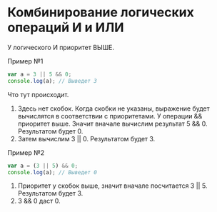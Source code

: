 # Комбинирование логических операций И и ИЛИ

У логического И приоритет ВЫШЕ. 

Пример №1
```javascript
var a = 3 || 5 && 0;
console.log(a); // Выведет 3
```

Что тут происходит. 
1. Здесь нет скобок. Когда скобки не указаны, выражение будет вычислятся в соответствии с приоритетами.
У операции && приоритет выше. Значит вначале вычислим результат 5 && 0. Результатом будет 0.
2. Затем вычислим 3 || 0. Результатом будет 3.


Пример №2
```javascript
var a = (3 || 5) && 0;
console.log(a); // Выведет 0
```

1. Приоритет у скобок выше, значит вначале посчитается 3 || 5. Результатом будет 3.
2. 3 && 0 даст 0.
